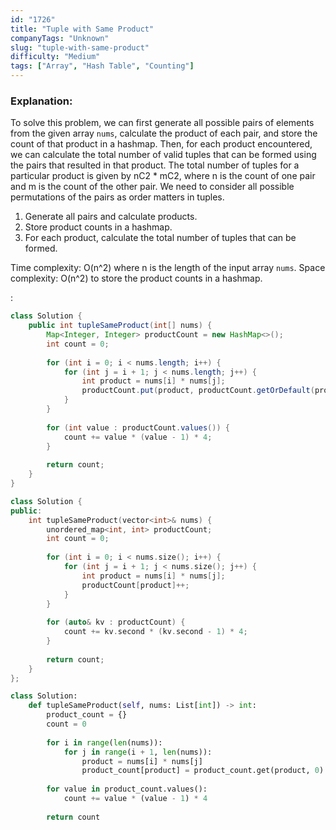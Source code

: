 ```yaml
---
id: "1726"
title: "Tuple with Same Product"
companyTags: "Unknown"
slug: "tuple-with-same-product"
difficulty: "Medium"
tags: ["Array", "Hash Table", "Counting"]
---
```


### Explanation:
To solve this problem, we can first generate all possible pairs of elements from the given array `nums`, calculate the product of each pair, and store the count of that product in a hashmap. Then, for each product encountered, we can calculate the total number of valid tuples that can be formed using the pairs that resulted in that product. The total number of tuples for a particular product is given by nC2 * mC2, where n is the count of one pair and m is the count of the other pair. We need to consider all possible permutations of the pairs as order matters in tuples.

1. Generate all pairs and calculate products.
2. Store product counts in a hashmap.
3. For each product, calculate the total number of tuples that can be formed.

Time complexity: O(n^2) where n is the length of the input array `nums`.
Space complexity: O(n^2) to store the product counts in a hashmap.

:

```java
class Solution {
    public int tupleSameProduct(int[] nums) {
        Map<Integer, Integer> productCount = new HashMap<>();
        int count = 0;
        
        for (int i = 0; i < nums.length; i++) {
            for (int j = i + 1; j < nums.length; j++) {
                int product = nums[i] * nums[j];
                productCount.put(product, productCount.getOrDefault(product, 0) + 1);
            }
        }
        
        for (int value : productCount.values()) {
            count += value * (value - 1) * 4;
        }
        
        return count;
    }
}
```

```cpp
class Solution {
public:
    int tupleSameProduct(vector<int>& nums) {
        unordered_map<int, int> productCount;
        int count = 0;
        
        for (int i = 0; i < nums.size(); i++) {
            for (int j = i + 1; j < nums.size(); j++) {
                int product = nums[i] * nums[j];
                productCount[product]++;
            }
        }
        
        for (auto& kv : productCount) {
            count += kv.second * (kv.second - 1) * 4;
        }
        
        return count;
    }
};
```

```python
class Solution:
    def tupleSameProduct(self, nums: List[int]) -> int:
        product_count = {}
        count = 0
        
        for i in range(len(nums)):
            for j in range(i + 1, len(nums)):
                product = nums[i] * nums[j]
                product_count[product] = product_count.get(product, 0) + 1
        
        for value in product_count.values():
            count += value * (value - 1) * 4
        
        return count
```